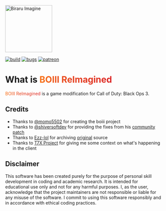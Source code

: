 <img src="src/client/resources/icon.ico" width="150" height="150" alt="Biraru Imagine">

[![build](https://img.shields.io/github/actions/workflow/status/BiraruStudios/BOIII-ReImagined/build.yml?branch=main&label=Build&logo=github)](https://github.com/BiraruStudios/BOIII-ReImagined/actions)
[![bugs](https://img.shields.io/github/issues/BiraruStudios/BOIII-ReImagined/bug?label=Bugs&logo=github)](https://github.com/BiraruStudios/BOIII-ReImagined/issues?q=is%3Aissue+is%3Aopen+label%3Abug)
[![patreon](https://img.shields.io/badge/Patreon-support-red.svg?logo=patreon)](https://www.patreon.com/Biraru)
# What is <span style="background: linear-gradient(90deg, #f97316, #ec511c, #e53f21, #e23623, #dc2626); -webkit-background-clip: text; color: transparent;">BOIII ReImagined</span>

<span style="background: linear-gradient(90deg, #f97316, #ec511c, #e53f21, #e23623, #dc2626); -webkit-background-clip: text; color: transparent;">BOIII ReImagined</span> is a game modification for Call of Duty: Black Ops 3.

## Credits

- Thanks to <a href="https://github.com/momo5502">@momo5502</a> for creating the boiii project
- Thanks to <a href="https://github.com/shiversoftdev">@shiversoftdev</a> for providing the fixes from his <a href="https://github.com/shiversoftdev/t7patch">community patch</a>
- Thanks to <a href="https://github.com/Ezz-lol">Ezz-lol</a> for archiving <a href="https://github.com/Ezz-lol/boiii-free/tree/original">original</a> source
- Thanks to <a href="https://git.rimmyscorner.com/Rim/t7x">T7X Project</a> for giving me some context on what's happening in the client

## Disclaimer

This software has been created purely for the purpose of personal skill development in coding and academic research. It is intended for educational use only and not for any harmful purposes. I, as the user, acknowledge that the project maintainers are not responsible or liable for any misuse of the software. I commit to using this software responsibly and in accordance with ethical coding practices.
